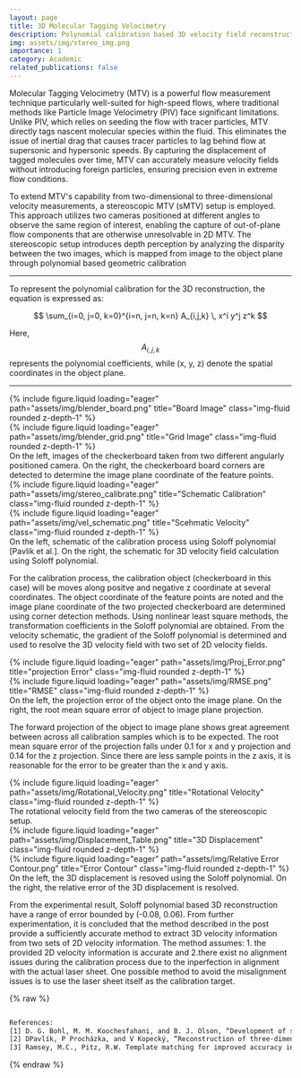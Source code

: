 ```yaml
---
layout: page
title: 3D Molecular Tagging Velocimetry
description: Polynomial calibration based 3D velocity field reconstruction
img: assets/img/stereo_img.png
importance: 1
category: Academic
related_publications: false
---
```


Molecular Tagging Velocimetry (MTV) is a powerful flow measurement technique particularly well-suited for high-speed flows, where traditional methods like Particle Image Velocimetry (PIV) face significant limitations. Unlike PIV, which relies on seeding the flow with tracer particles, MTV directly tags nascent molecular species within the fluid. This eliminates the issue of inertial drag that causes tracer particles to lag behind flow at supersonic and hypersonic speeds. By capturing the displacement of tagged molecules over time, MTV can accurately measure velocity fields without introducing foreign particles, ensuring precision even in extreme flow conditions.

To extend MTV's capability from two-dimensional to three-dimensional velocity measurements, a stereoscopic MTV (sMTV) setup is employed. This approach utilizes two cameras positioned at different angles to observe the same region of interest, enabling the capture of out-of-plane flow components that are otherwise unresolvable in 2D MTV. The stereoscopic setup introduces depth perception by analyzing the disparity between the two images, which is mapped from image to the object plane through polynomial based geometric calibration

---
To represent the polynomial calibration for the 3D reconstruction, the equation is expressed as:

$$
\sum_{i=0, j=0, k=0}^{i=n, j=n, k=n} A_{i,j,k} \, x^i y^j z^k
$$

Here, $$A_{i,j,k}$$ represents the polynomial coefficients, while (x, y, z) denote the spatial coordinates in the object plane.

---

<div class="row">
    <div class="col-sm mt-3 mt-md-0">
        {% include figure.liquid loading="eager" path="assets/img/blender_board.png" title="Board Image" class="img-fluid rounded z-depth-1" %}
    </div>
    <div class="col-sm mt-3 mt-md-0">
        {% include figure.liquid loading="eager" path="assets/img/blender_grid.png" title="Grid Image" class="img-fluid rounded z-depth-1" %}
    </div>
</div>
<div class="caption">
    On the left, images of the checkerboard taken from two different angularly positioned camera. On the right, the checkerboard board corners are detected to determine the image plane coordinate of the feature points. 
</div>
<div class="row">
    <div class="col-sm mt-3 mt-md-0">
        {% include figure.liquid loading="eager" path="assets/img/stereo_calibrate.png" title="Schematic Calibration" class="img-fluid rounded z-depth-1" %}
    </div>
     <div class="col-sm mt-3 mt-md-0">
        {% include figure.liquid loading="eager" path="assets/img/vel_schematic.png" title="Scehmatic Velocity" class="img-fluid rounded z-depth-1" %}
    </div>
</div>
<div class="caption">
    On the left, schematic of the calibration process using Soloff polynomial [Pavlik et al.]. On the right, the schematic for 3D velocity field calculation using Soloff polynomial. 
</div>

For the calibration process, the calibration object (checkerboard in this case) will be moves along positve and 
negative z coordinate at several coordinates. The object coordinate of the feature points are noted and the image
plane coordinate of the two projected checkerboard are determined using corner detection methods. 
Using nonlinear least square methods, the transformation coefficients in the Soloff polynomial are obtained. From the
velocity schematic, the gradient of the Soloff polynomial is determined and used to resolve the 3D velocity field with
two set of 2D velocity fields.

<div class="row">
    <div class="col-sm mt-3 mt-md-0">
        {% include figure.liquid loading="eager" path="assets/img/Proj_Error.png" title="projection Error" class="img-fluid rounded z-depth-1" %}
    </div>
    <div class="col-sm mt-3 mt-md-0">
        {% include figure.liquid loading="eager" path="assets/img/RMSE.png" title="RMSE" class="img-fluid rounded z-depth-1" %}
    </div>
</div>
<div class="caption">
    On the left, the projection error of the object onto the image plane. On the right, the root mean square error of object to image plane projection. 
</div>

The forward projection of the object to image plane shows great agreement between across all calibration samples which is to be expected.
The root mean square error of the projection falls under 0.1 for x and y projection and 0.14 for the z projection. Since there are less
sample points in the z axis, it is reasonable for the error to be greater than the x and y axis. 

<div class="row">
    <div class="col-sm mt-3 mt-md-0">
        {% include figure.liquid loading="eager" path="assets/img/Rotational_Velocity.png" title="Rotational Velocity" class="img-fluid rounded z-depth-1" %}
    </div>
</div>
<div class="caption">
    The rotational velocity field from the two cameras of the stereoscopic setup. 
</div>

<div class="row">
    <div class="col-sm mt-3 mt-md-0">
        {% include figure.liquid loading="eager" path="assets/img/Displacement_Table.png" title="3D Displacement" class="img-fluid rounded z-depth-1" %}
    </div>
    <div class="col-sm mt-3 mt-md-0">
        {% include figure.liquid loading="eager" path="assets/img/Relative Error Contour.png" title="Error Contour" class="img-fluid rounded z-depth-1" %}
    </div>
</div>
<div class="caption">
    On the left, the 3D displacement is resoved using the Soloff polynomial. On the right, the relative error of the 3D displacement is resolved. 
</div>

From the experimental result, Soloff polynomial based 3D reconstruction have a range of error bounded by (-0.08, 0.06). From further
experimentation, it is concluded that the method described in the post provide a sufficiently accurate method to extract 3D velocity
information from two sets of 2D velocity information. The method assumes: 1. the provided 2D velocity information is accurate and 2.there exist no alignment issues during the calibration process due to the inperfection in alignment with the actual laser sheet. One possible method to avoid the misalignment issues is to use the laser sheet itself as the calibration target.

{% raw %}

```html

References:
[1] D. G. Bohl, M. M. Koochesfahani, and B. J. Olson, “Development of stereoscopic molecular tagging velocimetry,” vol. 30, no. 3, pp. 302–308, 2001.
[2] DPavlík, P Procházka, and V Kopecký, “Reconstruction of three-dimensional velocity vector maps from two-dimensional PIV data”, J. Phys.: Conf. Ser.760 012020.
[3] Ramsey, M.C., Pitz, R.W. Template matching for improved accuracy in molecular tagging velocimetry. Exp Fluids 51, 811–819 (2011). https://doi.org/10.1007/s00348-011-1098-y

```
{% endraw %}

